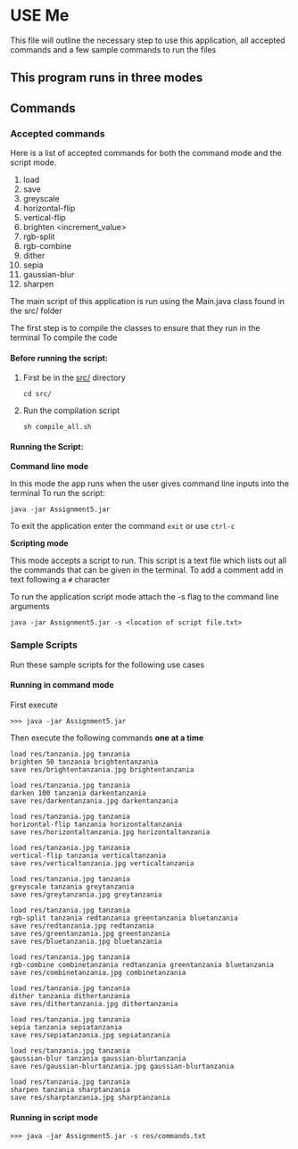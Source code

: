 # USE Me

This file will outline the necessary step to use this application, all accepted commands 
and a few sample commands to run the files 

This program runs in three modes
-
## Commands

### Accepted commands

Here is a list of accepted commands for both the command mode and the script mode.

1. load <image-path> <image-name>
2. save <image-path> <image-name>
3. greyscale <image-name> <dest-image-name>
4. horizontal-flip <image-name> <dest-image-name>
5. vertical-flip <image-name> <dest-image-name>
6. brighten <increment_value> <image-name> <dest-image-name>
7. rgb-split <image-name> <dest-image-name-red> <dest-image-name-green> <dest-image-name-blue>
8. rgb-combine <image-name> <red-image> <green-image> <blue-image>
9. dither <image-name> <dest-image-name>
10. sepia <image-name> <dest-image-name>
11. gaussian-blur <image-name> <dest-image-name>
12. sharpen <image-name> <dest-image-name>

The main script of this application is run using the Main.java class found in the src/ folder

The first step is to compile the classes to ensure that they run in the terminal
To compile the code

#### Before running the script:

1. First be in the [src/](src) directory
    ```shell
   cd src/
   ```
2. Run the compilation script
    ```shell
    sh compile_all.sh
    ```

#### Running the Script:

**Command line mode**

In this mode the app runs when the user gives command line inputs into the terminal
To run the script:


```shell
java -jar Assignment5.jar
```

To exit the application enter the command ```exit``` or use ```ctrl-c```

**Scripting mode**

This mode accepts a script to run. This script is a text file which lists out all the
commands that can be given in the terminal. To add a comment add in text following a ```#```
character

To run the application script mode attach the -s flag to the command line arguments


```shell
java -jar Assignment5.jar -s <location of script file.txt>
```

### Sample Scripts

Run these sample scripts for the following use cases

#### Running in command mode

First execute

```shell
>>> java -jar Assignment5.jar
```

Then execute the following commands **one at a time**

```shell
load res/tanzania.jpg tanzania
brighten 50 tanzania brightentanzania
save res/brightentanzania.jpg brightentanzania

load res/tanzania.jpg tanzania
darken 100 tanzania darkentanzania
save res/darkentanzania.jpg darkentanzania

load res/tanzania.jpg tanzania
horizontal-flip tanzania horizontaltanzania
save res/horizontaltanzania.jpg horizontaltanzania

load res/tanzania.jpg tanzania
vertical-flip tanzania verticaltanzania
save res/verticaltanzania.jpg verticaltanzania

load res/tanzania.jpg tanzania
greyscale tanzania greytanzania
save res/greytanzania.jpg greytanzania

load res/tanzania.jpg tanzania
rgb-split tanzania redtanzania greentanzania bluetanzania
save res/redtanzania.jpg redtanzania
save res/greentanzania.jpg greentanzania
save res/bluetanzania.jpg bluetanzania

load res/tanzania.jpg tanzania
rgb-combine combinetanzania redtanzania greentanzania bluetanzania
save res/combinetanzania.jpg combinetanzania

load res/tanzania.jpg tanzania
dither tanzania dithertanzania
save res/dithertanzania.jpg dithertanzania

load res/tanzania.jpg tanzania
sepia tanzania sepiatanzania
save res/sepiatanzania.jpg sepiatanzania

load res/tanzania.jpg tanzania
gaussian-blur tanzania gaussian-blurtanzania
save res/gaussian-blurtanzania.jpg gaussian-blurtanzania

load res/tanzania.jpg tanzania
sharpen tanzania sharptanzania
save res/sharptanzania.jpg sharptanzania
```

#### Running in script mode

```shell
>>> java -jar Assignment5.jar -s res/commands.txt
```

